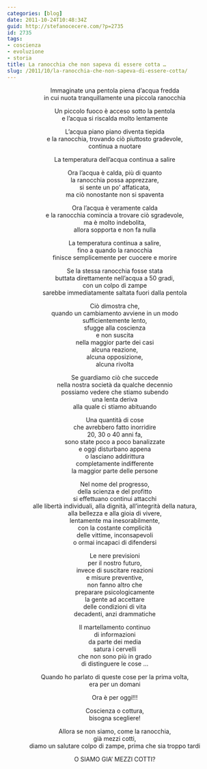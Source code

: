 ```yaml
---
categories: [blog]
date: 2011-10-24T10:48:34Z
guid: http://stefanocecere.com/?p=2735
id: 2735
tags:
- coscienza
- evoluzione
- storia
title: La ranocchia che non sapeva di essere cotta …
slug: /2011/10/la-ranocchia-che-non-sapeva-di-essere-cotta/
---
```


<p style="text-align: center">
  Immaginate una pentola piena d’acqua fredda<br /> in cui nuota tranquillamente una piccola ranocchia
</p>

<p style="text-align: center">
  Un piccolo fuoco è acceso sotto la pentola<br /> e l’acqua si riscalda molto lentamente
</p>

<p style="text-align: center">
  L’acqua piano piano diventa tiepida<br /> e la ranocchia, trovando ciò piuttosto gradevole,<br /> continua a nuotare
</p>

<p style="text-align: center">
  La temperatura dell’acqua continua a salire
</p>

<p style="text-align: center">
  Ora l’acqua è calda, più di quanto<br /> la ranocchia possa apprezzare,<br /> si sente un po’ affaticata,<br /> ma ciò nonostante non si spaventa
</p>

<p style="text-align: center">
  Ora l’acqua è veramente calda<br /> e la ranocchia comincia a trovare ciò sgradevole,<br /> ma è molto indebolita,<br /> allora sopporta e non fa nulla
</p>

<p style="text-align: center">
  La temperatura continua a salire,<br /> fino a quando la ranocchia<br /> finisce semplicemente per cuocere e morire
</p>

<p style="text-align: center">
  Se la stessa ranocchia fosse stata<br /> buttata direttamente nell’acqua a 50 gradi,<br /> con un colpo di zampe<br /> sarebbe immediatamente saltata fuori dalla pentola
</p>

<p style="text-align: center">
  Ciò dimostra che,<br /> quando un cambiamento avviene in un modo<br /> sufficientemente lento,<br /> sfugge alla coscienza<br /> e non suscita<br /> nella maggior parte dei casi<br /> alcuna reazione,<br /> alcuna opposizione,<br /> alcuna rivolta
</p>

<p style="text-align: center">
  Se guardiamo ciò che succede<br /> nella nostra società da qualche decennio<br /> possiamo vedere che stiamo subendo<br /> una lenta deriva<br /> alla quale ci stiamo abituando
</p>

<p style="text-align: center">
  Una quantità di cose<br /> che avrebbero fatto inorridire<br /> 20, 30 o 40 anni fa,<br /> sono state poco a poco banalizzate<br /> e oggi disturbano appena<br /> o lasciano addirittura<br /> completamente indifferente<br /> la maggior parte delle persone
</p>

<p style="text-align: center">
  Nel nome del progresso,<br /> della scienza e del profitto<br /> si effettuano continui attacchi<br /> alle libertà individuali, alla dignità, all’integrità della natura,<br /> alla bellezza e alla gioia di vivere,<br /> lentamente ma inesorabilmente,<br /> con la costante complicità<br /> delle vittime, inconsapevoli<br /> o ormai incapaci di difendersi
</p>

<p style="text-align: center">
  Le nere previsioni<br /> per il nostro futuro,<br /> invece di suscitare reazioni<br /> e misure preventive,<br /> non fanno altro che<br /> preparare psicologicamente<br /> la gente ad accettare<br /> delle condizioni di vita<br /> decadenti, anzi drammatiche
</p>

<p style="text-align: center">
  Il martellamento continuo<br /> di informazioni<br /> da parte dei media<br /> satura i cervelli<br /> che non sono più in grado<br /> di distinguere le cose …
</p>

<p style="text-align: center">
  Quando ho parlato di queste cose per la prima volta,<br /> era per un domani
</p>

<p style="text-align: center">
  Ora è per oggi!!!
</p>

<p style="text-align: center">
  Coscienza o cottura,<br /> bisogna scegliere!
</p>

<p style="text-align: center">
  Allora se non siamo, come la ranocchia,<br /> già mezzi cotti,<br /> diamo un salutare colpo di zampe, prima che sia troppo tardi
</p>

<p style="text-align: center">
  O SIAMO GIA’ MEZZI COTTI?
</p>